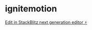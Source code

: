 # ignitemotion

[Edit in StackBlitz next generation editor ⚡️](https://stackblitz.com/~/github.com/marcoB1224/ignitemotion)